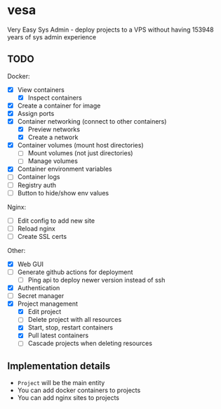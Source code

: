 # vesa
Very Easy Sys Admin - deploy projects to a VPS without having 153948 years of sys admin experience

## TODO
Docker:
- [X] View containers
  - [X] Inspect containers
- [X] Create a container for image
- [X] Assign ports
- [X] Container networking (connect to other containers)
  - [X] Preview networks
  - [X] Create a network
- [X] Container volumes (mount host directories)
  - [ ] Mount volumes (not just directories)
  - [ ] Manage volumes
- [X] Container environment variables
- [ ] Container logs
- [ ] Registry auth
- [ ] Button to hide/show env values

Nginx:
- [ ] Edit config to add new site
- [ ] Reload nginx
- [ ] Create SSL certs

Other:
- [X] Web GUI
- [ ] Generate github actions for deployment
  - [ ] Ping api to deploy newer version instead of ssh
- [X] Authentication
- [ ] Secret manager
- [X] Project management
  - [X] Edit project
  - [ ] Delete project with all resources
  - [X] Start, stop, restart containers
  - [X] Pull latest containers
  - [ ] Cascade projects when deleting resources

## Implementation details

- `Project` will be the main entity
- You can add docker containers to projects
- You can add nginx sites to projects

